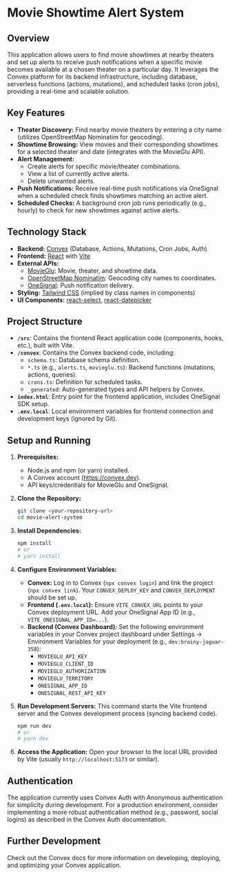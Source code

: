 # Movie Showtime Alert System

## Overview

This application allows users to find movie showtimes at nearby theaters and set up alerts to receive push notifications when a specific movie becomes available at a chosen theater on a particular day. It leverages the Convex platform for its backend infrastructure, including database, serverless functions (actions, mutations), and scheduled tasks (cron jobs), providing a real-time and scalable solution.

## Key Features

*   **Theater Discovery:** Find nearby movie theaters by entering a city name (utilizes OpenStreetMap Nominatim for geocoding).
*   **Showtime Browsing:** View movies and their corresponding showtimes for a selected theater and date (integrates with the MovieGlu API).
*   **Alert Management:**
    *   Create alerts for specific movie/theater combinations.
    *   View a list of currently active alerts.
    *   Delete unwanted alerts.
*   **Push Notifications:** Receive real-time push notifications via OneSignal when a scheduled check finds showtimes matching an active alert.
*   **Scheduled Checks:** A background cron job runs periodically (e.g., hourly) to check for new showtimes against active alerts.

## Technology Stack

*   **Backend:** [Convex](https://convex.dev) (Database, Actions, Mutations, Cron Jobs, Auth)
*   **Frontend:** [React](https://react.dev/) with [Vite](https://vitejs.dev/)
*   **External APIs:**
    *   [MovieGlu](https://www.movieglu.com/): Movie, theater, and showtime data.
    *   [OpenStreetMap Nominatim](https://nominatim.openstreetmap.org/): Geocoding city names to coordinates.
    *   [OneSignal](https://onesignal.com/): Push notification delivery.
*   **Styling:** [Tailwind CSS](https://tailwindcss.com/) (implied by class names in components)
*   **UI Components:** [react-select](https://react-select.com/), [react-datepicker](https://reactdatepicker.com/)

## Project Structure

*   **`/src`**: Contains the frontend React application code (components, hooks, etc.), built with Vite.
*   **`/convex`**: Contains the Convex backend code, including:
    *   `schema.ts`: Database schema definition.
    *   `*.ts` (e.g., `alerts.ts`, `movieglu.ts`): Backend functions (mutations, actions, queries).
    *   `crons.ts`: Definition for scheduled tasks.
    *   `_generated`: Auto-generated types and API helpers by Convex.
*   **`index.html`**: Entry point for the frontend application, includes OneSignal SDK setup.
*   **`.env.local`**: Local environment variables for frontend connection and development keys (ignored by Git).

## Setup and Running

1.  **Prerequisites:**
    *   Node.js and npm (or yarn) installed.
    *   A Convex account (https://convex.dev).
    *   API keys/credentials for MovieGlu and OneSignal.

2.  **Clone the Repository:**
    ```bash
    git clone <your-repository-url>
    cd movie-alert-system
    ```

3.  **Install Dependencies:**
    ```bash
    npm install
    # or
    # yarn install
    ```

4.  **Configure Environment Variables:**
    *   **Convex:** Log in to Convex (`npx convex login`) and link the project (`npx convex link`). Your `CONVEX_DEPLOY_KEY` and `CONVEX_DEPLOYMENT` should be set up.
    *   **Frontend (`.env.local`):** Ensure `VITE_CONVEX_URL` points to your Convex deployment URL. Add your OneSignal App ID (e.g., `VITE_ONESIGNAL_APP_ID=...`).
    *   **Backend (Convex Dashboard):** Set the following environment variables in your Convex project dashboard under Settings -> Environment Variables for your deployment (e.g., `dev:brainy-jaguar-358`):
        *   `MOVIEGLU_API_KEY`
        *   `MOVIEGLU_CLIENT_ID`
        *   `MOVIEGLU_AUTHORIZATION`
        *   `MOVIEGLU_TERRITORY`
        *   `ONESIGNAL_APP_ID`
        *   `ONESIGNAL_REST_API_KEY`

5.  **Run Development Servers:** This command starts the Vite frontend server and the Convex development process (syncing backend code).
    ```bash
    npm run dev
    # or
    # yarn dev
    ```

6.  **Access the Application:** Open your browser to the local URL provided by Vite (usually `http://localhost:5173` or similar).

## Authentication

The application currently uses Convex Auth with Anonymous authentication for simplicity during development. For a production environment, consider implementing a more robust authentication method (e.g., password, social logins) as described in the Convex Auth documentation.

## Further Development

Check out the Convex docs for more information on developing, deploying, and optimizing your Convex application.

